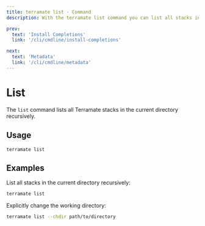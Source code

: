 ```yaml
---
title: terramate list - Command
description: With the terramate list command you can list all stacks in the current directory recursively.

prev:
  text: 'Install Completions'
  link: '/cli/cmdline/install-completions'

next:
  text: 'Metadata'
  link: '/cli/cmdline/metadata'
---
```


# List

The `list` command lists all Terramate stacks in the current directory recursively.

## Usage

`terramate list`

## Examples

List all stacks in the current directory recursively:

```bash
terramate list
```

Explicitly change the working directory:

```bash
terramate list --chdir path/to/directory
```
